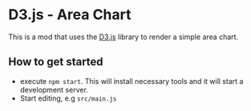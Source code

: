 # D3.js - Area Chart  
This is a mod that uses the [D3.js](https://d3js.org/) library to render a simple area chart.


## How to get started
- execute `npm start`. This will install necessary tools and it will start a development server.
- Start editing, e.g `src/main.js`

